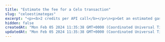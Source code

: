 ```yaml
---
title: "Estimate the fee for a Celo transaction"
slug: "celoestimategas"
excerpt: "<p><b>2 credits per API call</b></p>\n<p>Get an estimated gas price and the number of gas units needed for a Celo transaction. The gas price is obtained from <a href=\"https://explorer.bitquery.io/celo_rc1/gas\" target=\"_blank\">https://explorer.bitquery.io/celo_rc1/gas</a>.</p>\n<p style=\"border:4px solid DeepSkyBlue;\"><b>NOTE:</b> The estimated gas price is returned in <b>wei</b>. However, when <a href=\"https://apidoc.tatum.io/tag/Celo#operation/CeloBlockchainTransfer\" target=\"_blank\">making the transaction itself</a> and providing the custom fee, you have to provide the gas price in <b>Gwei</b>. Make sure to convert the estimated gas price from wei to Gwei before submitting your transaction.</p>"
hidden: false
createdAt: "Mon Feb 05 2024 11:35:38 GMT+0000 (Coordinated Universal Time)"
updatedAt: "Mon Feb 05 2024 11:35:38 GMT+0000 (Coordinated Universal Time)"
---
```

